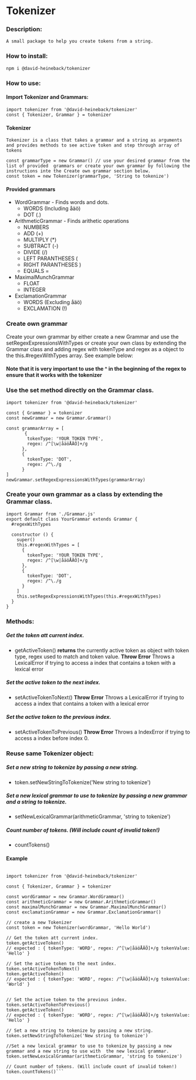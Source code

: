 # Tokenizer

### Description:
    A small package to help you create tokens from a string.

### How to install:
    npm i @david-heineback/tokenizer


### How to use:
#### Import Tokenizer and Grammars:
    import tokenizer from '@david-heineback/tokenizer'
    const { Tokenizer, Grammar } = tokenizer

#### Tokenizer
    Tokenizer is a class that takes a grammar and a string as arguments and provides methods to see active token and step through array of tokens
    
```javascript=
const grammarType = new Grammar() // use your desired grammar from the list of provided  grammars or create your own grammar by following the instructions inte the Create own grammar section below.
const token = new Tokenizer(grammarType, 'String to tokenize')
```
    

#### Provided grammars
 - WordGrammar - Finds words and dots.
     - WORDS (Including åäö)
     - DOT (.)
 - ArithmeticGrammar - Finds arithetic operations
     - NUMBERS
     - ADD (+)
     - MULTIPLY (*)
     - SUBTRACT (-)
     - DIVIDE (/)
     - LEFT PARANTHESES (
     - RIGHT PARANTHESES )
     - EQUALS =
 - MaximalMunchGrammar
     - FLOAT
     - INTEGER
 - ExclamationGrammar
    - WORDS (Excluding åäö)
    - EXCLAMATION (!)

### Create own grammar
Create your own grammar by either create a new Grammar and use the setRegexExpressionsWithTypes or create your own class by extending the Grammar class and adding regex with tokenType and regex as a object to the this.#regexWithTypes array. See example below:

#### Note that it is very important to use the ^ in the beginning of the regex to ensure that it works with the tokenizer

### Use the set method directly on the Grammar class.
```javascript=
import tokenizer from '@david-heineback/tokenizer'

const { Grammar } = tokenizer
const newGrammar = new Grammar.Grammar()

const grammarArray = [
       {
        tokenType: 'YOUR TOKEN TYPE',
        regex: /^[\w|åäöÅÄÖ]+/g
      },
      {
        tokenType: 'DOT',
        regex: /^\./g
      }
]
newGrammar.setRegexExpressionsWithTypes(grammarArray)
```

### Create your own grammar as a class by extending the Grammar class.
```javascript=
import Grammar from './Grammar.js'
export default class YourGrammar extends Grammar {
  #regexWithTypes

  constructor () {
    super()
    this.#regexWithTypes = [
      {
        tokenType: 'YOUR TOKEN TYPE',
        regex: /^[\w|åäöÅÄÖ]+/g
      },
      {
        tokenType: 'DOT',
        regex: /^\./g
      }
    ]
    this.setRegexExpressionsWithTypes(this.#regexWithTypes)
  }
}
```
### Methods: 

##### Get the token att current index.
 - getActiveToken()
**returns** the currently active token as object with token type, regex used to match and token value.
**Throw Error** Throws a LexicalError if trying to access a index that contains a token with a lexical error

##### Set the active token to the next index.
 - setActiveTokenToNext()
**Throw Error** Throws a LexicalError if trying to access a index that contains a token with a lexical error

##### Set the active token to the previous index.
- setActiveTokenToPrevious()
**Throw Error** Throws a IndexError if trying to access a index before index 0.


### Reuse same Tokenizer object:

##### Set a new string to tokenize by passing a new string.
- token.setNewStringToTokenize('New string to tokenize')

##### Set a new lexical grammar to use to tokenize by passing a new grammar and a string to tokenize.
 - setNewLexicalGrammar(arithmeticGrammar, 'string to tokenize')

##### Count number of tokens. (Will include count of invalid token!)
 - countTokens()


#### Example
```javascript=

import tokenizer from '@david-heineback/tokenizer'

const { Tokenizer, Grammar } = tokenizer

const wordGrammar = new Grammar.WordGrammar()
const arithmeticGrammar = new Grammar.ArithmeticGrammar()
const maximalMunchGrammar = new Grammar.MaximalMunchGrammar()
const exclamationGrammar = new Grammar.ExclamationGrammar()

// create a new Tokenizer
const token = new Tokenizer(wordGrammar, 'Hello World')

// Get the token att current index.
token.getActiveToken()
// expected : { tokenType: 'WORD', regex: /^[\w|åäöÅÄÖ]+/g tokenValue: 'Hello' }

// Set the active token to the next index.
token.setActiveTokenToNext()
token.getActiveToken()
// expected : { tokenType: 'WORD', regex: /^[\w|åäöÅÄÖ]+/g tokenValue: 'World' }


// Set the active token to the previous index.
token.setActiveTokenToPrevious()
token.getActiveToken()
// expected : { tokenType: 'WORD', regex: /^[\w|åäöÅÄÖ]+/g tokenValue: 'Hello' }

// Set a new string to tokenize by passing a new string.
token.setNewStringToTokenize('New string to tokenize')

//Set a new lexical grammar to use to tokenize by passing a new grammar and a new string to use with  the new lexical grammar.
token.setNewLexicalGrammar(arithmeticGrammar, 'string to tokenize')

// Count number of tokens. (Will include count of invalid token!)
token.countTokens()```
